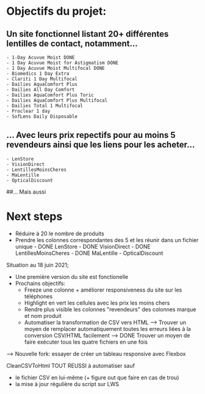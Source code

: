 # Objectifs du projet:

## Un site fonctionnel listant 20+ différentes lentilles de contact, notamment...
    - 1-Day Acuvue Moist DONE
    - 1 Day Acuvue Moist for Astigmatism DONE
    - 1 Day Acuvue Moist Multifocal DONE
    - Biomedics 1 Day Extra
    - Clariti 1 Day Multifocal
    - Dailies AquaComfort Plus
    - Dailies All Day Comfort
    - Dailies AquaComfort Plus Toric
    - Dailies AquaComfort Plus Multifocal
    - Dailies Total 1 Multifocal
    - Proclear 1 day
    - SofLens Daily Disposable


## ... Avec leurs prix repectifs pour au moins 5 revendeurs ainsi que les liens pour les acheter...
    - LenStore
    - VisionDirect
    - LentillesMoinsCheres
    - MaLentille
    - OpticalDiscount


##... Mais aussi
# Next steps
- Réduire à 20 le nombre de produits
- Prendre les colonnes correspondantes des 5 et les réunir dans un fichier unique
        - DONE LenStore
        - DONE VisionDirect
        - DONE LentillesMoinsCheres 
        - DONE MaLentille
        - OpticalDiscount

Situation au 18 juin 2021;
- Une première version du site est fonctionelle
- Prochains objectifs:
    - Freeze une colonne + améliorer responsiveness du site sur les téléphones
    - Highlight en vert les cellules avec les prix les moins chers
    - Rendre plus visible les colonnes "revendeurs" des colonnes marque et nom produit
    - Automatiser la transformation de CSV vers HTML
        --> Trouver un moyen de remplacer automatiquement toutes les erreurs liées à la conversion CSV/HTML facilement
        --> DONE Trouver un moyen de faire exécuter tous les quatre fichiers en une fois

--> Nouvelle fork: essayer de créer un tableau responsive avec Flexbox


CleanCSVToHtml
TOUT REUSSI à automatiser sauf
- le fichier CSV en lui-même (+ figure out que faire en cas de trou)
- la mise à jour régulière du script sur LWS